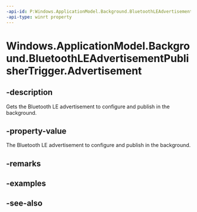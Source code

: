 ----api-id: P:Windows.ApplicationModel.Background.BluetoothLEAdvertisementPublisherTrigger.Advertisement
-api-type: winrt property
---<!-- Property syntaxpublic Windows.Devices.Bluetooth.Advertisement.BluetoothLEAdvertisement Advertisement { get; }--># Windows.ApplicationModel.Background.BluetoothLEAdvertisementPublisherTrigger.Advertisement## -descriptionGets the Bluetooth LE advertisement to configure and publish in the background.## -property-valueThe Bluetooth LE advertisement to configure and publish in the background.## -remarks## -examples## -see-also
